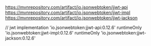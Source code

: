 https://mvnrepository.com/artifact/io.jsonwebtoken/jjwt-api
https://mvnrepository.com/artifact/io.jsonwebtoken/jjwt-impl
https://mvnrepository.com/artifact/io.jsonwebtoken/jjwt-jackson

// jwt 
implementation 'io.jsonwebtoken:jjwt-api:0.12.6'
runtimeOnly 'io.jsonwebtoken:jjwt-impl:0.12.6'
runtimeOnly 'io.jsonwebtoken:jjwt-jackson:0.12.6'